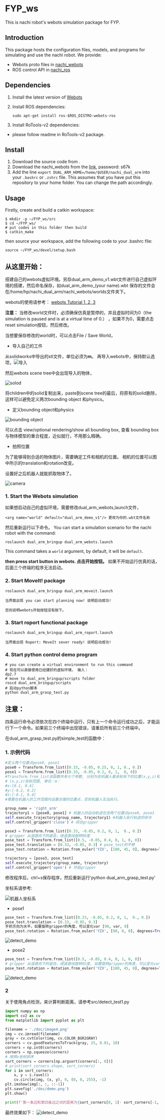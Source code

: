 # FYP_ws

This is nachi robot's webots simulation package for FYP.

 ## Introduction
 
This package hosts the configuration files, models, and programs for simulating and use the nachi robot. We provide:

- Webots proto files in [nachi_webots](nachi_webots)
- ROS control API in [nachi_ros](nachi_ros)

## Dependencies

1. Install the latest version of [Webots](https://cyberbotics.com/)

2. Install ROS dependencies:

   ```shell script
   sudo apt-get install ros-$ROS_DISTRO-webots-ros
   ```
3. Install RoTools-v2 dependencies:
- please follow readme in RoTools-v2 package.

## Install

1. Download the source code from .
2. Download the nachi_webots from the [link](https://pan.baidu.com/s/1dnXgXcDh4rI3FDsxc8uu2w), password: s67k
3. Add the line `export DUAL_ARM_HOME=/home/$USER/nachi_dual_arm` into your `.bashrc` or `.zshrc` file. 
   This assumes that you have put this repository to your home folder. You can change the path accordingly.
   
## Usage
Firstly, create and build a catkin workspace:
```shell script
$ mkdir -p ~/FYP_ws/src
$ cd ~/FYP_ws/
# put codes in this folder then build
$ catkin_make
```
then  source your workspace, add the following code to your .bashrc file:
```shell script
source ~/FYP_ws/devel/setup.bash
```
## 从这里开始：

搭建自己的webots虚拟环境。另存dual_arm_demo_v1.wbt文件进行自己虚拟环境的搭建，然后命名保存，如dual_arm_demo_(your name).wbt
保存的文件会在/home/hp/nachi_dual_arm/nachi_webots/worlds文件夹下。

webots的使用请参考：
[webots Tutorial 1, 2, 3](https://cyberbotics.com/doc/guide/tutorial-1-your-first-simulation-in-webots)

**注意：** 当修改world文件时，必须确保仿真是暂停的，并且虚拟时间为0（the simulation is paused and is at a virtual time of 0.） 
，如果不为0，需要点击reset simulation按钮，然后修改。

当想要保存修改的world时，可以点击File / Save World， 
- 导入自己的工件

从solidworks中导出的stl文件，单位必须为**m**。
再导入webots中，保持默认选项，![导入](./src/doc/solid.png)

然后webots scene tree中会出现导入的物体，

![solod](./src/doc/import.png)

将children中的solid复制出来，paste到scene tree的最后，将原有的solid删除，这样可以避免定义两次bounding object 和physics。

- 定义bounding object和physics

![bounding object](./src/doc/bounding%20box.png)

可以点击 view/optional rendering/show all bounding box, 查看 bounding box与物体模型的重合程度，近似就行，不用那么精确。
- 拍照位置

为了能够得到合适的物体图片，需要确定工件和相机的位置。
相机的位置可以图中所示的translation和rotation改变。



设置好之后机器人就能抓取物体了。

![camera](./src/doc/camera.png)

### 1. Start the Webots simulation

如果想启动自己的虚拟环境，需要修改dual_arm_webots,launch文件，

```shell script
<arg name="world" default="dual_arm_demo_v1"/> 更改为你的.wbt文件名称
```
然后重新运行以下命令。
You can start a simulation scenario for the nachi robot with the command:

```shell script
roslaunch dual_arm_bringup dual_arm_webots.launch
```
This command takes a `world` argument, by default, it will be `default`.

**then press start button in webots. 点击开始按钮。** 
如果不开始运行仿真的话，后面三个终端的程序无法启动。


### 2. Start MoveIt! package
```shell script
roslaunch dual_arm_bringup dual_arm_moveit.launch

当界面出现 you can start planning now! 说明启动成功!

否则说明webots开始按钮没有按下。
```
### 3. Start roport functional package
```shell script
roslaunch dual_arm_bringup dual_arm_roport.launch

当界面出现 Roport: MoveIt sever ready! 说明启动成功!
```
### 4. Start python control demo program
```shell script
# you can create a virtual environment to run this command
# 现在可以直接使用已经建好的虚拟环境， 输入：
dp2.7
# move to dual_arm_bringup/scripts folder
roscd dual_arm_bringup/scripts
# 启动python脚本
python dual_arm_grasp_test.py
```

## 注意：

四条运行命令必须依次在四个终端中运行，只有上一个命令运行成功之后，才能运行下一个命令。如果前三个终端中出现错误，请重启所有前三个终端中。

在dual_arm_grasp_test.py的simple_test的函数中：

### 1. 示例代码
``` python
#定义两个位置点pose0, pose1
pose0 = Transform.from_list([0.33, -0.05, 0.25, 0, 1, 0., 0.])
pose1 = Transform.from_list([0.33, -0.05, 0.2, 0, 1,  0, 0])
#Transform.from_list该函数共有七个参数, 分别为在机器人基坐标系下的位置(x,y,z)和姿态(qx,qy,qz,qw)
# (x,y,z)坐标范围, 单位：m：
#x:[0.1, 0.4]
#y:[-0.2, 0.2]
#z:[-0.1, 0.4]
#需要在机器人的工作范围内设置合理的位置点，否则机器人无法执行。

group_name = 'right_arm'
trajectory1 = [pose0, pose1] # 机器人的运动轨迹包含两个位置点pose0, pose1
self.execute_trajectory(group_name, trajectory1) #机器人执行轨迹的命令
self.control_gripper('close') # 闭合gripper

pose3 = Transform.from_list([0.33, -0.05, 0.2, 0, 1,  0., 0.])
# gripper 从竖直向下的姿态，绕竖直线旋转90度
pose_test = Transform.from_list([0.5, -0.05, 0.4, 0, 1, 0, 0])
pose_test.translation = [0.33, -0.05, 0.3] # pose_test的平移
pose_test.rotation = Rotation.from_euler('YZX', [180, 45, 0], degrees=True) # pose_test的旋转

trajectory = [pose3, pose_test]
self.execute_trajectory(group_name, trajectory)
self.control_gripper('open') # 开启gripper
```
修改程序后，ctrl+s保存程序，然后重新运行'python dual_arm_grasp_test.py'

坐标系请参考:

![机器人坐标系](./src/doc/robot_frame.png)
- pose1
``` python
pose_test = Transform.from_list([0.33, -0.05, 0.2, 0, 1,  0., 0.])
pose_test.translation = [0.33, -0.05, 0.3]
手抓方向为水平，如要旋转gripper的角度，可以变化var [90, var, 0]
pose_test.rotation = Rotation.from_euler('YZX', [90, 0, 0], degrees=True)
```
![detect_demo](./src/doc/pose1.png)
- pose2
``` python
pose_test = Transform.from_list([0.5, -0.05, 0.4, 0, 1, 0, 0])
# gripper 从竖直向下的姿态，绕竖直线旋转45度, 如要旋转gripper的角度，可以变化var [180, var, 0]
pose_test.rotation = Rotation.from_euler('YZX', [180, 45, 0], degrees=True)
```
![detect_demo](./src/doc/pose2.png)


### 2
关于使用角点检测，来计算判断距离，请参考src/detect_test1.py
``` python
import numpy as np
import cv2 as cv
from matplotlib import pyplot as plt

filename = './doc/image4.png'
img = cv.imread(filename)
gray = cv.cvtColor(img, cv.COLOR_BGR2GRAY)
corners = cv.goodFeaturesToTrack(gray, 25, 0.01, 10)
corners = np.int0(corners)
corners = np.squeeze(corners)
# 按照x坐标排序
sort_corners = corners[np.argsort(corners[:, 0])]
# print(sort_corners.shape, sort_corners)
for i in sort_corners:
    x, y = i.ravel()
    cv.circle(img, (x, y), 9, (0, 0, 255), -1)
plt.imshow(img[:, :, ::-1])
plt.savefig('./doc/demo.png')
plt.show()

print(f'第一条边和第四条边之间的距离为{sort_corners[0, 1]- sort_corners[-1, 1]} pixel')

```
最终效果如下：
![detect_demo](./src/doc/demo.png)